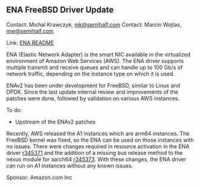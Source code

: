 ## ENA FreeBSD Driver Update ##

Contact: Michal Krawczyk, <mk@semihalf.com>
Contact: Marcin Wojtas, <mw@semihalf.com>  

Link:	 [ENA README](https://github.com/amzn/amzn-drivers/blob/master/kernel/fbsd/ena/README)  

ENA (Elastic Network Adapter) is the smart NIC available in the
virtualized environment of Amazon Web Services (AWS).  The ENA
driver supports multiple transmit and receive queues and can handle
up to 100 Gb/s of network traffic, depending on the instance type
on which it is used.

ENAv2 has been under development for FreeBSD, similar to Linux
and DPDK.  Since the last update internal review and improvements
of the patches were done, followed by validation on various AWS
instances.

To do:

* Upstream of the ENAv2 patches

Recently, AWS released the A1 instances which are arm64 instances.
The FreeBSD kernel was fixed, so the ENA can be used on those
instances with no issues. There were changes required in resource
activation in the ENA driver
[r345371](https://svnweb.freebsd.org/base?view=revision&revision=345371)
and the addition of a missing bus release method to the nexus module
for aarch64
[r345373](https://svnweb.freebsd.org/base?view=revision&revision=345373).
With these changes, the ENA driver can run on A1 instances without
any known issues.

Sponsor: Amazon.com Inc

